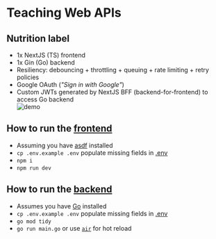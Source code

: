 # Teaching Web APIs

## Nutrition label
- 1x NextJS (TS) frontend
- 1x Gin (Go) backend
- Resiliency: debouncing + throttling + queuing + rate limiting + retry policies
- Google OAuth (_"Sign in with Google"_)
- Custom JWTs generated by NextJS BFF (backend-for-frontend) to access Go backend  
  ![demo](./README/demo.gif)

## How to run the [frontend](./jam-packed-webapp/)
- Assuming you have [asdf](https://asdf-vm.com/) installed
- `cp .env.example .env` populate missing fields in [.env](./jam-packed-webapp/.env)
- `npm i`
- `npm run dev`

## How to run the [backend](./jam-packed-webapi/)
- Assumes you have [Go](https://go.dev/doc/install) installed
- `cp .env.example .env` populate missing fields in [.env](./jam-packed-webapi/.env)
- `go mod tidy`
- `go run main.go` or use [`air`](https://github.com/air-verse/air) for hot reload